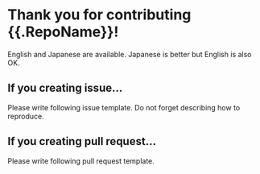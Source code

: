 Thank you for contributing {{.RepoName}}!
=========================================

English and Japanese are available.  Japanese is better but English is also OK.

## If you creating issue...

Please write following issue template.  Do not forget describing how to reproduce.

## If you creating pull request...

Please write following pull request template.
